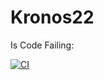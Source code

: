 # Kronos22
Is Code Failing:

[![CI](https://github.com/TechnoTitans/Kronos22/actions/workflows/CI.yml/badge.svg?branch=main&event=push)](https://github.com/TechnoTitans/Kronos22/actions/workflows/CI.yml)
